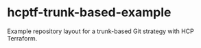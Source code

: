 # hcptf-trunk-based-example
Example repository layout for a trunk-based Git strategy with HCP Terraform.
